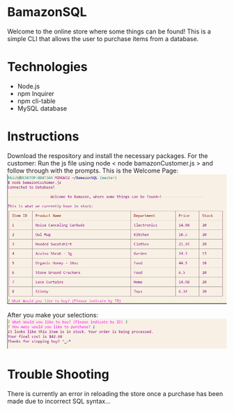 # BamazonSQL
Welcome to the online store where some things can be found!
This is a simple CLI that allows the user to purchase items from a database.

# Technologies
- Node.js
- npm Inquirer
- npm cli-table
- MySQL database

# Instructions
Download the respository and install the necessary packages. 
For the customer:
Run the js file using node < node bamazonCustomer.js > and follow through with the prompts. 
This is the Welcome Page:
![alt text](https://github.com/hkichen/BamazonSQL/blob/master/images/connect_welcome.PNG)

After you make your selections:
![alttext](https://github.com/hkichen/BamazonSQL/blob/master/images/purchase.PNG)


# Trouble Shooting
There is currently an error in reloading the store once a purchase has been made due to incorrect SQL syntax...
